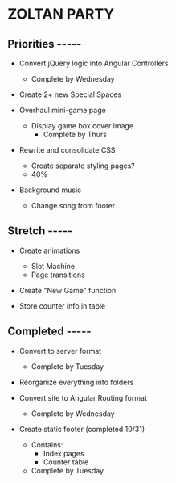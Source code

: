 # ZOLTAN PARTY

## Priorities -----

- Convert jQuery logic into Angular Controllers
  - Complete by Wednesday

- Create 2+ new Special Spaces

- Overhaul mini-game page
  - Display game box cover image
    - Complete by Thurs

- Rewrite and consolidate CSS
  - Create separate styling pages?
  - 40%

- Background music
  - Change song from footer

## Stretch -----
- Create animations
  - Slot Machine
  - Page transitions

- Create "New Game" function

- Store counter info in table


## Completed -----
- Convert to server format
  - Complete by Tuesday

- Reorganize everything into folders

- Convert site to Angular Routing format
  - Complete by Wednesday

- Create static footer (completed 10/31)
  - Contains:
    - Index pages
    - Counter table
  - Complete by Tuesday
